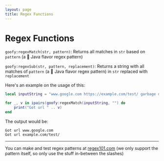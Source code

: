 ```yaml
---
layout: page
title: Regex Functions
---
```

# Regex Functions
`goofy:regexMatch(str, pattern)`: Returns all matches in `str` based on `pattern` (a  Java flavor regex pattern)

`goofy:regexSub(str, pattern, replacement)`: Returns a string with all matches of `pattern` (a  Java flavor regex pattern) in `str` replaced with `replacement`


Here's an example on the usage of this:

```lua
local inputString = "www.google.com https://example.com/test/ garbage data"

for _, v in ipairs(goofy:regexMatch(inputString, "") do
    print("Got url " .. v)
end
```

The output would be:
```
Got url www.google.com
Got url example.com/test/
```

<hr>

You can make and test regex patterns at [regex101.com](https://regex101.com/) (we only support the pattern itself, so only use the stuff in-between the slashes)
